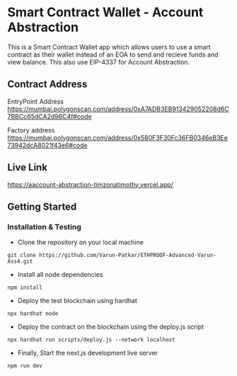 # Smart Contract Wallet - Account Abstraction

This is a Smart Contract Wallet app which allows users to use a smart contract as their wallet instead of an EOA to send and recieve funds and view balance. This also use EIP-4337 for Account Abstraction.


## Contract Address

EntryPoint Address https://mumbai.polygonscan.com/address/0xA7ADB3EB913429052208d6C7BBCc65dCA2d96C4f#code

Factory address https://mumbai.polygonscan.com/address/0x580F3F30Fc36FB0346eB3Ee73942dcA8021f43e6#code

## Live Link
https://aaccount-abstraction-timzonatimothy.vercel.app/


## Getting Started

### Installation & Testing

- Clone the repository on your local machine

```
git clone https://github.com/Varun-Patkar/ETHPROOF-Advanced-Varun-Ass4.git
```

- Install all node dependencies

```
npm install
```

- Deploy the test blockchain using hardhat

```
npx hardhat node
```

- Deploy the contract on the blockchain using the deploy.js script

```
npx hardhat run scripts/deploy.js --network localhost
```

- Finally, Start the next.js development live server

```
npm run dev
```

